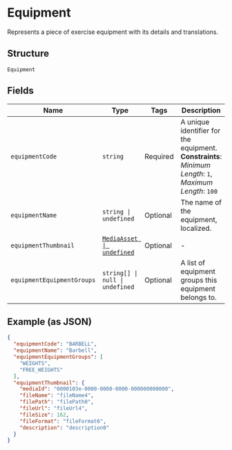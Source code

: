 
# Equipment

Represents a piece of exercise equipment with its details and translations.

## Structure

`Equipment`

## Fields

| Name | Type | Tags | Description |
|  --- | --- | --- | --- |
| `equipmentCode` | `string` | Required | A unique identifier for the equipment.<br>**Constraints**: *Minimum Length*: `1`, *Maximum Length*: `100` |
| `equipmentName` | `string \| undefined` | Optional | The name of the equipment, localized. |
| `equipmentThumbnail` | [`MediaAsset \| undefined`](../../doc/models/media-asset.md) | Optional | - |
| `equipmentEquipmentGroups` | `string[] \| null \| undefined` | Optional | A list of equipment groups this equipment belongs to. |

## Example (as JSON)

```json
{
  "equipmentCode": "BARBELL",
  "equipmentName": "Barbell",
  "equipmentEquipmentGroups": [
    "WEIGHTS",
    "FREE_WEIGHTS"
  ],
  "equipmentThumbnail": {
    "mediaId": "0000103e-0000-0000-0000-000000000000",
    "fileName": "fileName4",
    "filePath": "filePath0",
    "fileUrl": "fileUrl4",
    "fileSize": 162,
    "fileFormat": "fileFormat6",
    "description": "description0"
  }
}
```

